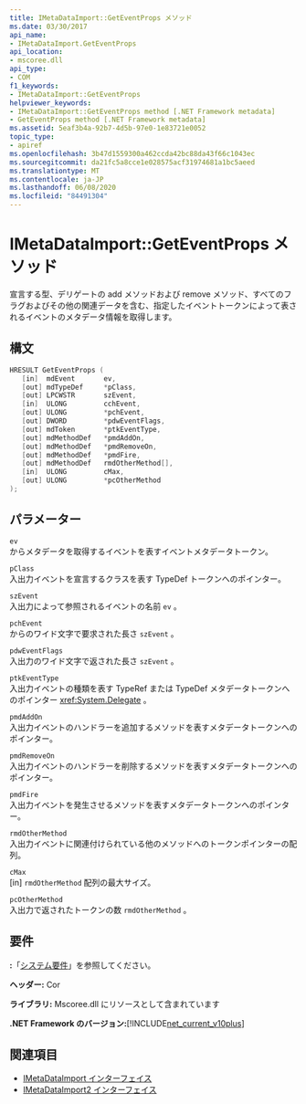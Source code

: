 ```yaml
---
title: IMetaDataImport::GetEventProps メソッド
ms.date: 03/30/2017
api_name:
- IMetaDataImport.GetEventProps
api_location:
- mscoree.dll
api_type:
- COM
f1_keywords:
- IMetaDataImport::GetEventProps
helpviewer_keywords:
- IMetaDataImport::GetEventProps method [.NET Framework metadata]
- GetEventProps method [.NET Framework metadata]
ms.assetid: 5eaf3b4a-92b7-4d5b-97e0-1e83721e0052
topic_type:
- apiref
ms.openlocfilehash: 3b47d1559300a462ccda42bc88da43f66c1043ec
ms.sourcegitcommit: da21fc5a8cce1e028575acf31974681a1bc5aeed
ms.translationtype: MT
ms.contentlocale: ja-JP
ms.lasthandoff: 06/08/2020
ms.locfileid: "84491304"
---
```

# <a name="imetadataimportgeteventprops-method"></a>IMetaDataImport::GetEventProps メソッド
宣言する型、デリゲートの add メソッドおよび remove メソッド、すべてのフラグおよびその他の関連データを含む、指定したイベントトークンによって表されるイベントのメタデータ情報を取得します。  
  
## <a name="syntax"></a>構文  
  
```cpp  
HRESULT GetEventProps (  
   [in]  mdEvent       ev,  
   [out] mdTypeDef     *pClass,
   [out] LPCWSTR       szEvent,
   [in]  ULONG         cchEvent,
   [out] ULONG         *pchEvent,
   [out] DWORD         *pdwEventFlags,  
   [out] mdToken       *ptkEventType,  
   [out] mdMethodDef   *pmdAddOn,
   [out] mdMethodDef   *pmdRemoveOn,
   [out] mdMethodDef   *pmdFire,
   [out] mdMethodDef   rmdOtherMethod[],
   [in]  ULONG         cMax,  
   [out] ULONG         *pcOtherMethod  
);  
```  
  
## <a name="parameters"></a>パラメーター  
 `ev`  
 からメタデータを取得するイベントを表すイベントメタデータトークン。  
  
 `pClass`  
 入出力イベントを宣言するクラスを表す TypeDef トークンへのポインター。  
  
 `szEvent`  
 入出力によって参照されるイベントの名前 `ev` 。  
  
 `pchEvent`  
 からのワイド文字で要求された長さ `szEvent` 。  
  
 `pdwEventFlags`  
 入出力のワイド文字で返された長さ `szEvent` 。  
  
 `ptkEventType`  
 入出力イベントの種類を表す TypeRef または TypeDef メタデータトークンへのポインター <xref:System.Delegate> 。  
  
 `pmdAddOn`  
 入出力イベントのハンドラーを追加するメソッドを表すメタデータトークンへのポインター。  
  
 `pmdRemoveOn`  
 入出力イベントのハンドラーを削除するメソッドを表すメタデータトークンへのポインター。  
  
 `pmdFire`  
 入出力イベントを発生させるメソッドを表すメタデータトークンへのポインター。  
  
 `rmdOtherMethod`  
 入出力イベントに関連付けられている他のメソッドへのトークンポインターの配列。  
  
 `cMax`  
 [in] `rmdOtherMethod` 配列の最大サイズ。  
  
 `pcOtherMethod`  
 入出力で返されたトークンの数 `rmdOtherMethod` 。  
  
## <a name="requirements"></a>要件  
 **:**「[システム要件](../../get-started/system-requirements.md)」を参照してください。  
  
 **ヘッダー:** Cor  
  
 **ライブラリ:** Mscoree.dll にリソースとして含まれています  
  
 **.NET Framework のバージョン:**[!INCLUDE[net_current_v10plus](../../../../includes/net-current-v10plus-md.md)]  
  
## <a name="see-also"></a>関連項目

- [IMetaDataImport インターフェイス](imetadataimport-interface.md)
- [IMetaDataImport2 インターフェイス](imetadataimport2-interface.md)
